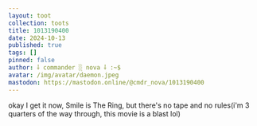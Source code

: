 ```yaml
---
layout: toot
collection: toots
title: 1013190400
date: 2024-10-13
published: true
tags: []
pinned: false
author: ⸸ commander ░ nova ⸸ :~$
avatar: /img/avatar/daemon.jpeg
mastodon: https://mastodon.online/@cmdr_nova/1013190400
---
```


okay I get it now, Smile is The Ring, but there's no tape and no rules(i'm 3 quarters of the way through, this movie is a blast lol)
